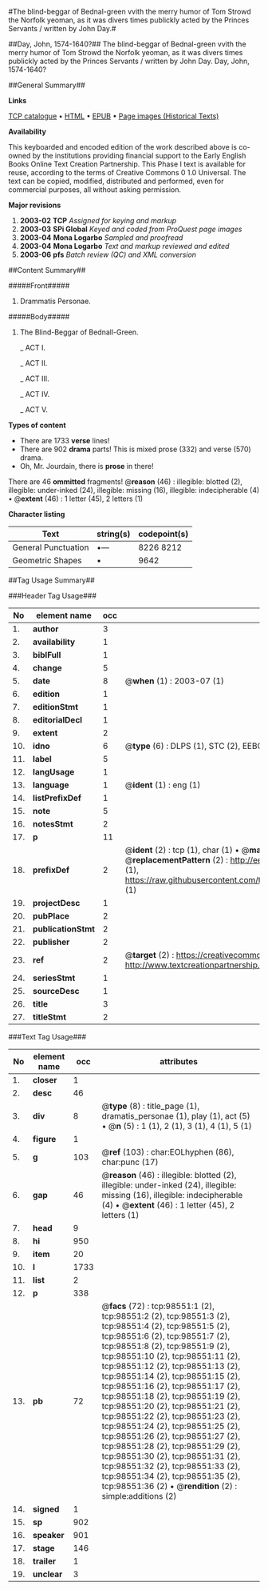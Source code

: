 #The blind-beggar of Bednal-green vvith the merry humor of Tom Strowd the Norfolk yeoman, as it was divers times publickly acted by the Princes Servants / written by John Day.#

##Day, John, 1574-1640?##
The blind-beggar of Bednal-green vvith the merry humor of Tom Strowd the Norfolk yeoman, as it was divers times publickly acted by the Princes Servants / written by John Day.
Day, John, 1574-1640?

##General Summary##

**Links**

[TCP catalogue](http://www.ota.ox.ac.uk/tcp/)  • 
[HTML](http://tei.it.ox.ac.uk/tcp/Texts-HTML/free/A37/A37284.html)  • 
[EPUB](http://tei.it.ox.ac.uk/tcp/Texts-EPUB/free/A37/A37284.epub) • 
[Page images (Historical Texts)](https://data.historicaltexts.jisc.ac.uk/view?pubId=eebo-13222277e&pageId=eebo-13222277e-98551-1)

**Availability**

This keyboarded and encoded edition of the
	       work described above is co-owned by the institutions
	       providing financial support to the Early English Books
	       Online Text Creation Partnership. This Phase I text is
	       available for reuse, according to the terms of Creative
	       Commons 0 1.0 Universal. The text can be copied,
	       modified, distributed and performed, even for
	       commercial purposes, all without asking permission.

**Major revisions**

1. __2003-02__ __TCP__ *Assigned for keying and markup*
1. __2003-03__ __SPi Global__ *Keyed and coded from ProQuest page images*
1. __2003-04__ __Mona Logarbo__ *Sampled and proofread*
1. __2003-04__ __Mona Logarbo__ *Text and markup reviewed and edited*
1. __2003-06__ __pfs__ *Batch review (QC) and XML conversion*

##Content Summary##

#####Front#####

1. Drammatis Personae.

#####Body#####

1. The Blind-Beggar of Bednall-Green.

    _ ACT I.

    _ ACT II.

    _ ACT III.

    _ ACT IV.

    _ ACT V.

**Types of content**

  * There are 1733 **verse** lines!
  * There are 902 **drama** parts! This is mixed prose (332) and verse (570) drama.
  * Oh, Mr. Jourdain, there is **prose** in there!

There are 46 **ommitted** fragments! 
 @__reason__ (46) : illegible: blotted (2), illegible: under-inked (24), illegible: missing (16), illegible: indecipherable (4)  •  @__extent__ (46) : 1 letter (45), 2 letters (1)

**Character listing**


|Text|string(s)|codepoint(s)|
|---|---|---|
|General Punctuation|•—|8226 8212|
|Geometric Shapes|▪|9642|

##Tag Usage Summary##

###Header Tag Usage###

|No|element name|occ|attributes|
|---|---|---|---|
|1.|__author__|3||
|2.|__availability__|1||
|3.|__biblFull__|1||
|4.|__change__|5||
|5.|__date__|8| @__when__ (1) : 2003-07 (1)|
|6.|__edition__|1||
|7.|__editionStmt__|1||
|8.|__editorialDecl__|1||
|9.|__extent__|2||
|10.|__idno__|6| @__type__ (6) : DLPS (1), STC (2), EEBO-CITATION (1), OCLC (1), VID (1)|
|11.|__label__|5||
|12.|__langUsage__|1||
|13.|__language__|1| @__ident__ (1) : eng (1)|
|14.|__listPrefixDef__|1||
|15.|__note__|5||
|16.|__notesStmt__|2||
|17.|__p__|11||
|18.|__prefixDef__|2| @__ident__ (2) : tcp (1), char (1)  •  @__matchPattern__ (2) : ([0-9\-]+):([0-9IVX]+) (1), (.+) (1)  •  @__replacementPattern__ (2) : http://eebo.chadwyck.com/downloadtiff?vid=$1&page=$2 (1), https://raw.githubusercontent.com/textcreationpartnership/Texts/master/tcpchars.xml#$1 (1)|
|19.|__projectDesc__|1||
|20.|__pubPlace__|2||
|21.|__publicationStmt__|2||
|22.|__publisher__|2||
|23.|__ref__|2| @__target__ (2) : https://creativecommons.org/publicdomain/zero/1.0/ (1), http://www.textcreationpartnership.org/docs/. (1)|
|24.|__seriesStmt__|1||
|25.|__sourceDesc__|1||
|26.|__title__|3||
|27.|__titleStmt__|2||


###Text Tag Usage###

|No|element name|occ|attributes|
|---|---|---|---|
|1.|__closer__|1||
|2.|__desc__|46||
|3.|__div__|8| @__type__ (8) : title_page (1), dramatis_personae (1), play (1), act (5)  •  @__n__ (5) : 1 (1), 2 (1), 3 (1), 4 (1), 5 (1)|
|4.|__figure__|1||
|5.|__g__|103| @__ref__ (103) : char:EOLhyphen (86), char:punc (17)|
|6.|__gap__|46| @__reason__ (46) : illegible: blotted (2), illegible: under-inked (24), illegible: missing (16), illegible: indecipherable (4)  •  @__extent__ (46) : 1 letter (45), 2 letters (1)|
|7.|__head__|9||
|8.|__hi__|950||
|9.|__item__|20||
|10.|__l__|1733||
|11.|__list__|2||
|12.|__p__|338||
|13.|__pb__|72| @__facs__ (72) : tcp:98551:1 (2), tcp:98551:2 (2), tcp:98551:3 (2), tcp:98551:4 (2), tcp:98551:5 (2), tcp:98551:6 (2), tcp:98551:7 (2), tcp:98551:8 (2), tcp:98551:9 (2), tcp:98551:10 (2), tcp:98551:11 (2), tcp:98551:12 (2), tcp:98551:13 (2), tcp:98551:14 (2), tcp:98551:15 (2), tcp:98551:16 (2), tcp:98551:17 (2), tcp:98551:18 (2), tcp:98551:19 (2), tcp:98551:20 (2), tcp:98551:21 (2), tcp:98551:22 (2), tcp:98551:23 (2), tcp:98551:24 (2), tcp:98551:25 (2), tcp:98551:26 (2), tcp:98551:27 (2), tcp:98551:28 (2), tcp:98551:29 (2), tcp:98551:30 (2), tcp:98551:31 (2), tcp:98551:32 (2), tcp:98551:33 (2), tcp:98551:34 (2), tcp:98551:35 (2), tcp:98551:36 (2)  •  @__rendition__ (2) : simple:additions (2)|
|14.|__signed__|1||
|15.|__sp__|902||
|16.|__speaker__|901||
|17.|__stage__|146||
|18.|__trailer__|1||
|19.|__unclear__|3||
